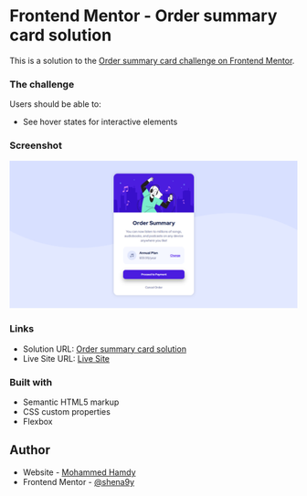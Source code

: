# Frontend Mentor - Order summary card solution

This is a solution to the [Order summary card challenge on Frontend Mentor](https://www.frontendmentor.io/challenges/order-summary-component-QlPmajDUj).

### The challenge

Users should be able to:

- See hover states for interactive elements

### Screenshot

![Order summary card solution](images/screenshot.png)

### Links

- Solution URL: [Order summary card solution](https://www.frontendmentor.io/challenges/order-summary-component-QlPmajDUj)
- Live Site URL: [Live Site](https://shena9y.github.io/Order-summary-card-solution/)

### Built with

- Semantic HTML5 markup
- CSS custom properties
- Flexbox

## Author

- Website - [Mohammed Hamdy](https://github.com/shena9y)
- Frontend Mentor - [@shena9y](https://www.frontendmentor.io/profile/shena9y)
